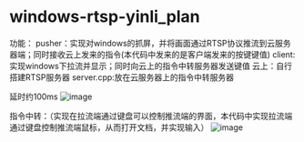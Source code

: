 # windows-rtsp-yinli_plan
功能：
pusher：实现对windows的抓屏，并将画面通过RTSP协议推流到云服务器端；同时接收云上发来的指令(本代码中发来的是客户端发来的按键键值)
client: 实现windows下拉流并显示；同时向云上的指令中转服务器发送键值
云上：自行搭建RTSP服务器
server.cpp:放在云服务器上的指令中转服务器

延时约100ms
![image](https://user-images.githubusercontent.com/83794882/158041498-9c57440d-2ae9-4c46-b85b-552bfb3c142e.png)


指令中转：（实现在拉流端通过键盘可以控制推流端的界面，本代码中实现拉流端通过键盘控制推流端鼠标，从而打开文档，并实现输入）
![image](https://user-images.githubusercontent.com/83794882/158041437-39ce7de1-de30-4705-89ca-4e0e2f6be1a7.png)
